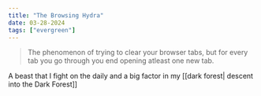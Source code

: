 ```yaml
---
title: "The Browsing Hydra"
date: 03-28-2024
tags: ["evergreen"]
---
```


> The phenomenon of trying to clear your browser tabs, but for every tab you go
> through you end opening atleast one new tab. 

A beast that I fight on the daily and a big factor in my [[dark forest| descent into the Dark
Forest]]
